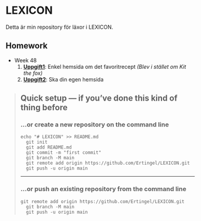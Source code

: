 
# LEXICON

Detta är min repository för läxor i LEXICON. 

## Homework

 * Week 48
   1. [**Uppgift1**](https://github.com/Ertingel/LEXICON/tree/main/Uppgift1): Enkel hemsida om det favoritrecept *(Blev i stället om Kit the fox)*
   2. [**Uppgift2**](https://github.com/Ertingel/LEXICON/tree/main/Uppgift2): Ska din egen hemsida




> 
> ## Quick setup — if you’ve done this kind of thing before
> 
> ### …or create a new repository on the command line
> 
> ```
> echo "# LEXICON" >> README.md
>   git init
>   git add README.md
>   git commit -m "first commit"
>   git branch -M main
>   git remote add origin https://github.com/Ertingel/LEXICON.git
>   git push -u origin main
> ```
> 
> ______
> 
> ### …or push an existing repository from the command line
> 
> ```
> git remote add origin https://github.com/Ertingel/LEXICON.git
>   git branch -M main
>   git push -u origin main
> ```
> 
